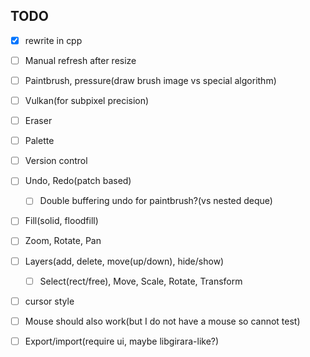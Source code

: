 ## TODO

* [x] rewrite in cpp

* [ ] Manual refresh after resize

* [ ] Paintbrush, pressure(draw brush image vs special algorithm)

* [ ] Vulkan(for subpixel precision)

* [ ] Eraser

* [ ] Palette

* [ ] Version control

* [ ] Undo, Redo(patch based)

	* [ ] Double buffering undo for paintbrush?(vs nested deque)

* [ ] Fill(solid, floodfill)

* [ ] Zoom, Rotate, Pan

* [ ] Layers(add, delete, move(up/down), hide/show)

	* [ ] Select(rect/free), Move, Scale, Rotate, Transform

* [ ] cursor style

* [ ] Mouse should also work(but I do not have a mouse so cannot test)

* [ ] Export/import(require ui, maybe libgirara-like?)
